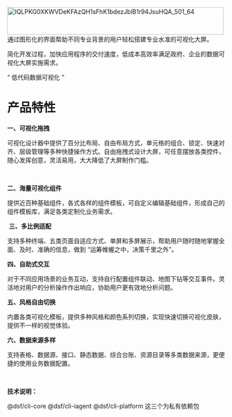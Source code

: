 <img width="501" height="64" alt="lQLPKG0XKWVDeKFAzQH1sFhK1bdezJblB1r94JsuHQA_501_64" src="https://github.com/user-attachments/assets/210999e5-c8cc-439b-a33a-d0b21ee0dd10" />

<br>
通过图形化的界面帮助不同专业背景的用户轻松搭建专业水准的可视化大屏。

简化开发过程，加快应用程序的交付速度，低成本高效率满足政府、企业的数据可视化大屏实施需求。

“ 低代码数据可视化 ”
<br>

# **产品特性**

**一、可视化拖拽**<br>

可视化设计器中提供了百分比布局、自由布局方式，单元格的组合、锁定、快速对齐、层级管理等多种快捷操作方式。自由拖拽式设计大屏，可任意摆放各类控件，随心发挥创意，灵活易用，大大降低了大屏制作门槛。

<br>

**二、海量可视化组件**<br>

提供近百种基础组件，各式各样的组件模板，可自定义编辑基础组件，形成自己的组件模板库，满足各类定制化业务需求。
<br>

﻿
**三、多比例适配**<br>

支持多种终端、五类页面自适应方式、单屏和多屏展示，帮助用户随时随地掌握全面、及时、准确的信息，做到 “运筹帷幄之中，决策千里之外”。
<br>


**四、自助式交互**<br>

对于不同应用场景的业务互动，支持自行配置组件联动、地图下钻等交互事件。灵活地对用户的分析操作作出响应，协助用户更有效地分析问题。
<br>


**五、风格自由切换**<br>

内置各类可视化模板，提供多种风格和颜色系列切换，实现快速切换可视化皮肤，提供不一样的视觉体验。
<br>


**六、数据来源多样**<br>

支持表格、数据源、接口、静态数据、综合台账、资源目录等多类数据来源，更便捷的使用业务数据配置。


 <br>


**技术说明：**

@dsf/cli-core
@dsf/cli-iagent
@dsf/cli-platform
这三个为私有依赖包
